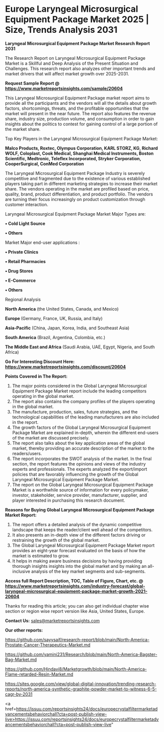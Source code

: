  # Europe Laryngeal Microsurgical Equipment Package Market 2025 | Size, Trends Analysis 2031

<strong>Laryngeal Microsurgical Equipment Package Market Research Report 2031</strong>

The Research Report on Laryngeal Microsurgical Equipment Package Market is a Skillful and Deep Analysis of the Present Situation and Challenges. This research report also analyzes other important trends and market drivers that will affect market growth over 2025-2031.

<strong>Request Sample Report @ <a href=https://www.marketreportsinsights.com/sample/20604>https://www.marketreportsinsights.com/sample/20604</a></strong>

This Laryngeal Microsurgical Equipment Package market report aims to provide all the participants and the vendors will all the details about growth factors, shortcomings, threats, and the profitable opportunities that the market will present in the near future. The report also features the revenue share, industry size, production volume, and consumption in order to gain insights about the politics to contest for gaining control of a large portion of the market share.

Top Key Players in the Laryngeal Microsurgical Equipment Package Market:

<strong>Malco Products, Roxtec, Olympus Corporation, KARL STORZ, KG, Richard WOLF, Coloplast, Cook Medical, Shanghai Medical Instruments, Boston Scientific, Medtronic, Teleflex Incorporated, Stryker Corporation, CooperSurgical, ConMed Corporation</strong>

The Laryngeal Microsurgical Equipment Package Industry is severely competitive and fragmented due to the existence of various established players taking part in different marketing strategies to increase their market share. The vendors operating in the market are profiled based on price, quality, brand, product differentiation, and product portfolio. The vendors are turning their focus increasingly on product customization through customer interaction.

Laryngeal Microsurgical Equipment Package Market Major Types are:

<strong>• Cold Light Source

• Others</strong>

Market Major end-user applications :

<strong>• Private Clinics

• Retail Pharmacies

• Drug Stores

• E-Commerce

• Others</strong>

Regional Analysis

</u><strong><b>North America</b></strong> (the United States, Canada, and Mexico)

<strong><b>Europe </b></strong>(Germany, France, UK, Russia, and Italy)

<strong><b>Asia-Pacific</b></strong> (China, Japan, Korea, India, and Southeast Asia)

<strong><b>South America</b></strong> (Brazil, Argentina, Colombia, etc.)

<strong><b>The Middle East and Africa</b></strong> (Saudi Arabia, UAE, Egypt, Nigeria, and South Africa)

<strong>Go For Interesting Discount Here: <a href=https://www.marketreportsinsights.com/discount/20604>https://www.marketreportsinsights.com/discount/20604</a></strong>

<strong>Points Covered in The Report:</strong>
<ol>
  <li>The major points considered in the Global Laryngeal Microsurgical Equipment Package Market report include the leading competitors operating in the global market.</li>
  <li>The report also contains the company profiles of the players operating in the global market.</li>
  <li>The manufacture, production, sales, future strategies, and the technological capabilities of the leading manufacturers are also included in the report.</li>
  <li>The growth factors of the Global Laryngeal Microsurgical Equipment Package Market are explained in-depth, wherein the different end-users of the market are discussed precisely.</li>
  <li>The report also talks about the key application areas of the global market, thereby providing an accurate description of the market to the readers/users.</li>
  <li>The report incorporates the SWOT analysis of the market. In the final section, the report features the opinions and views of the industry experts and professionals. The experts analyzed the export/import policies that are favorably influencing the growth of the Global Laryngeal Microsurgical Equipment Package Market.</li>
  <li>The report on the Global Laryngeal Microsurgical Equipment Package Market is a worthwhile source of information for every policymaker, investor, stakeholder, service provider, manufacturer, supplier, and player interested in purchasing this research document.</li>
</ol>
<strong>Reasons for Buying Global Laryngeal Microsurgical Equipment Package Market Report:</strong>

<ol>
  <li>The report offers a detailed analysis of the dynamic competitive landscape that keeps the reader/client well ahead of the competitors.</li>
  <li>It also presents an in-depth view of the different factors driving or restraining the growth of the global market.</li>
  <li>The Global Laryngeal Microsurgical Equipment Package Market report provides an eight-year forecast evaluated on the basis of how the market is estimated to grow.</li>
  <li>It helps in making aware business decisions by having providing thorough insights insights into the global market and by making an all-inclusive analysis of the key market segments and sub-segments.</li>
</ol>
<strong>Access full Report Description, TOC, Table of Figure, Chart, etc. @ <a href=https://www.marketreportsinsights.com/industry-forecast/global-laryngeal-microsurgical-equipment-package-market-growth-2021-20604>https://www.marketreportsinsights.com/industry-forecast/global-laryngeal-microsurgical-equipment-package-market-growth-2021-20604</a></strong>


Thanks for reading this article; you can also get individual chapter wise section or region wise report version like Asia, United States, Europe.

<strong>Contact Us:</strong>
sales@marketreportsinsights.com

<strong>Our other reports:</strong>

<a href=https://github.com/sayysaif/research-report/blob/main/North-America-Prostate-Cancer-Therapeutics-Market.md>https://github.com/sayysaif/research-report/blob/main/North-America-Prostate-Cancer-Therapeutics-Market.md</a>

<a href=https://github.com/yamini231/Research/blob/main/North-America-Bagster-Bag-Market.md>https://github.com/yamini231/Research/blob/main/North-America-Bagster-Bag-Market.md</a>

<a href=https://github.com/Hindavi8/Marketgrowth/blob/main/North-America-Flame-retarded-Resin-Market.md>https://github.com/Hindavi8/Marketgrowth/blob/main/North-America-Flame-retarded-Resin-Market.md</a>

<a href=https://sites.google.com/view/global-digital-innovation/trending-research-reports/north-america-synthetic-graphite-powder-market-to-witness-6-5-cagr-by-2031>https://sites.google.com/view/global-digital-innovation/trending-research-reports/north-america-synthetic-graphite-powder-market-to-witness-6-5-cagr-by-2031</a>

<a href=https://issuu.com/reportsinsights24/docs/europecrystalfiltermarketadvancementsbehaviorchall?cta=post-publish-view-live>https://issuu.com/reportsinsights24/docs/europecrystalfiltermarketadvancementsbehaviorchall?cta=post-publish-view-live</a>"
